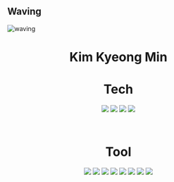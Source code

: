 ## Waving <a id="waving">
![waving](https://capsule-render.vercel.app/api?type=waving&height=200&text=min!&fontAlign=80&fontAlignY=40&color=gradient)


<div align="center">

# Kim Kyeong Min
# Tech
 
<img src="https://img.shields.io/badge/HTML5-E34F26?style=flat-square&logo=HTML5&logoColor=white" /></a>
<img src="https://img.shields.io/badge/CSS3-1572B6?style=flat-square&logo=CSS3&logoColor=white" /></a>
<img src="https://img.shields.io/badge/JavaScript-F7DF1E?style=flat-square&logo=JavaScript&logoColor=white" /></a>
<img src="https://img.shields.io/badge/Vue.js-4FC08D?style=flat-square&logo=Vue.js&logoColor=white" /></a>

<br>

# Tool
<img src="https://img.shields.io/badge/GitHub-006643?style=flat-square&logo=GitHub&logoColor=white" /></a>
<img src="https://img.shields.io/badge/Docker-2496ED?style=flat-square&logo=Docker&logoColor=white" /></a>
<img src="https://img.shields.io/badge/WebStorm-F8DC75?style=flat-square&logo=WebStorm&logoColor=white" /></a>
<img src="https://img.shields.io/badge/Trello-0052CC?style=flat-square&logo=Trello&logoColor=white" /></a>
<img src="https://img.shields.io/badge/Notion-000000?style=flat-square&logo=Notion&logoColor=white" /></a>
<img src="https://img.shields.io/badge/Figma-F24E1E?style=flat-square&logo=Figma&logoColor=white" /></a>
<img src="https://img.shields.io/badge/Photoshop-FF0000?style=flat-square&logo=Adobe Photoshop&logoColor=white" /></a>
<img src="https://img.shields.io/badge/Premiere Pro-9999FF?style=flat-square&logo=Adobe Premiere Pro&logoColor=white" /></a>


</div>
